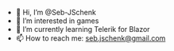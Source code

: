 - 👋 Hi, I’m @Seb-JSchenk
- 👀 I’m interested in games
- 🌱 I’m currently learning Telerik for Blazor
- 📫 How to reach me: seb.jschenk@gmail.com

<!---
Seb-JSchenk/Seb-JSchenk is a ✨ special ✨ repository because its `README.md` (this file) appears on your GitHub profile.
You can click the Preview link to take a look at your changes.
--->
